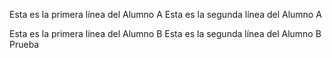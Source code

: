Esta es la primera línea del Alumno A
Esta es la segunda línea del Alumno A

Esta es la primera línea del Alumno B
Esta es la segunda línea del Alumno B
Prueba
